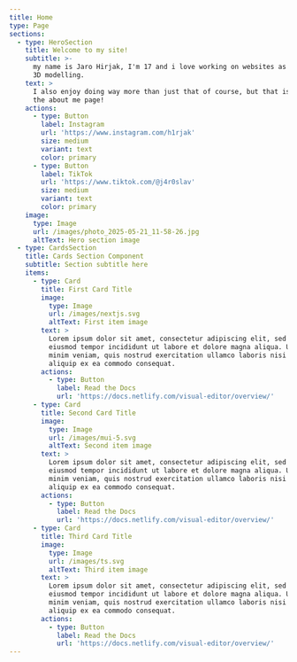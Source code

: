 ```yaml
---
title: Home
type: Page
sections:
  - type: HeroSection
    title: Welcome to my site!
    subtitle: >-
      my name is Jaro Hirjak, I'm 17 and i love working on websites as well as
      3D modelling.
    text: >
      I also enjoy doing way more than just that of course, but that is all in
      the about me page!
    actions:
      - type: Button
        label: Instagram
        url: 'https://www.instagram.com/h1rjak'
        size: medium
        variant: text
        color: primary
      - type: Button
        label: TikTok
        url: 'https://www.tiktok.com/@j4r0slav'
        size: medium
        variant: text
        color: primary
    image:
      type: Image
      url: /images/photo_2025-05-21_11-58-26.jpg
      altText: Hero section image
  - type: CardsSection
    title: Cards Section Component
    subtitle: Section subtitle here
    items:
      - type: Card
        title: First Card Title
        image:
          type: Image
          url: /images/nextjs.svg
          altText: First item image
        text: >
          Lorem ipsum dolor sit amet, consectetur adipiscing elit, sed do
          eiusmod tempor incididunt ut labore et dolore magna aliqua. Ut enim ad
          minim veniam, quis nostrud exercitation ullamco laboris nisi ut
          aliquip ex ea commodo consequat.
        actions:
          - type: Button
            label: Read the Docs
            url: 'https://docs.netlify.com/visual-editor/overview/'
      - type: Card
        title: Second Card Title
        image:
          type: Image
          url: /images/mui-5.svg
          altText: Second item image
        text: >
          Lorem ipsum dolor sit amet, consectetur adipiscing elit, sed do
          eiusmod tempor incididunt ut labore et dolore magna aliqua. Ut enim ad
          minim veniam, quis nostrud exercitation ullamco laboris nisi ut
          aliquip ex ea commodo consequat.
        actions:
          - type: Button
            label: Read the Docs
            url: 'https://docs.netlify.com/visual-editor/overview/'
      - type: Card
        title: Third Card Title
        image:
          type: Image
          url: /images/ts.svg
          altText: Third item image
        text: >
          Lorem ipsum dolor sit amet, consectetur adipiscing elit, sed do
          eiusmod tempor incididunt ut labore et dolore magna aliqua. Ut enim ad
          minim veniam, quis nostrud exercitation ullamco laboris nisi ut
          aliquip ex ea commodo consequat.
        actions:
          - type: Button
            label: Read the Docs
            url: 'https://docs.netlify.com/visual-editor/overview/'
---
```

